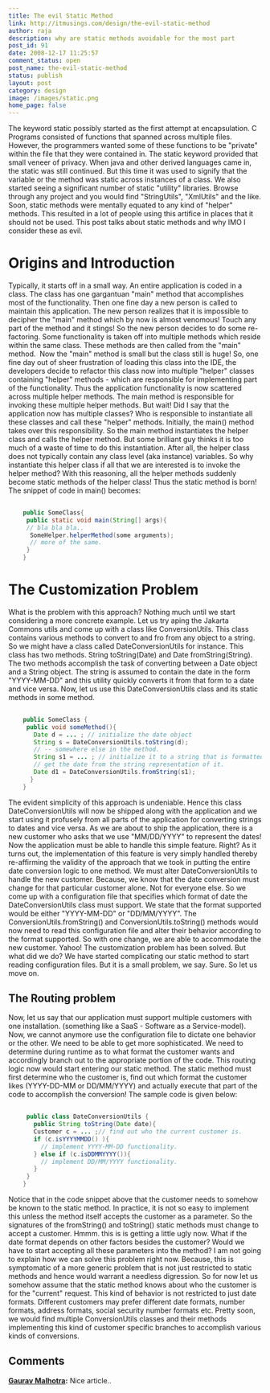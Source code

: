 ```yaml
---
title: The evil Static Method
link: http://itmusings.com/design/the-evil-static-method
author: raja
description: why are static methods avoidable for the most part
post_id: 91
date: 2008-12-17 11:25:57
comment_status: open
post_name: the-evil-static-method
status: publish
layout: post
category: design
image: /images/static.png
home_page: false
---
```

The keyword static possibly started as the first attempt at encapsulation. C Programs consisted of functions that spanned across multiple files. However, the programmers wanted some of these functions to be "private" within the file that they were contained in. The static keyword provided that small veneer of privacy. When java and other derived languages came in, the static was still continued. But this time it was used to signify that the variable or the method was static across instances of a class. We also started seeing a significant number of static "utility" libraries. Browse through any project and you would find "StringUtils", "XmlUtils" and the like. Soon, static methods were mentally equated to any kind of "helper" methods. This resulted in a lot of people using this artifice in places that it should not be used.  This post talks about static methods and why IMO I consider these as evil.

# Origins and Introduction

Typically, it starts off in a small way. An entire application is coded in a class. The class has one gargantuan "main" method that accomplishes most of the functionality. Then one fine day a new person is called to maintain this application. The new person realizes that it is impossible to decipher the "main" method which by now is almost venomous! Touch any part of the method and it stings! So the new person decides to do some re-factoring. Some functionality is taken off into multiple methods which reside within the same class. These methods are then called from the "main" method.  Now the "main" method is small but the class still is huge! So, one fine day out of sheer frustration of loading this class into the IDE, the developers decide to refactor this class now into multiple "helper" classes containing "helper" methods - which are responsible for implementing part of the functionality. Thus the application functionality is now scattered across multiple helper methods. The main method is responsible for invoking these multiple helper methods. But wait! Did I say that the application now has multiple classes? Who is responsible to instantiate all these classes and call these "helper" methods. Initially, the main() method takes over this responsibility. So the main method instantiates the helper class and calls the helper method. But some brilliant guy thinks it is too much of a waste of time to do this instantiation. After all, the helper class does not typically contain any class level (aka instance) variables. So why instantiate this helper class if all that we are interested is to invoke the helper method? With this reasoning, all the helper methods suddenly become static methods of the helper class! Thus the static method is born! The snippet of code in main() becomes: 
```java   
    
    public SomeClass{
     public static void main(String[] args){
     // bla bla bla..
      SomeHelper.helperMethod(some arguments);
      // more of the same.
     }
    }
```
# The Customization Problem

What is the problem with this approach? Nothing much until we start considering a more concrete example. Let us try aping the Jakarta Commons utils and come up with a class like ConversionUtils. This class contains various methods to convert to and fro from any object to a string. So we might have a class called DateConversionUtils for instance. This class has two methods. String toString(Date) and Date fromString(String). The two methods accomplish the task of converting between a Date object and a String object. The string is assumed to contain the date in the form "YYYY-MM-DD" and this utility quickly converts it from that form to a date and vice versa. Now, let us use this DateConversionUtils class and its static methods in some method. 
```java   
    
    public SomeClass {
     public void someMethod(){
       Date d = ... ; // initialize the date object
       String s = DateConversionUtils.toString(d);
       // -- somewhere else in the method.
       String s1 = ... ; // initialize it to a string that is formatted as YYYY-MM-DD
       // get the date from the string representation of it.
       Date d1 = DateConversionUtils.fromString(s1);
      }
    }
```
The evident simplicity of this approach is undeniable. Hence this class DateConversionUtils will now be shipped along with the application and we start using it profusely from all parts of the application for converting strings to dates and vice versa. As we are about to ship the application, there is a new customer who asks that we use "MM/DD/YYYY" to represent the dates! Now the application must be able to handle this simple feature. Right? As it turns out, the implementation of this feature is very simply handled thereby re-affirming the validity of the approach that we took in putting the entire date conversion logic to one method. We must alter DateConversionUtils to handle the new customer. Because, we know that the date conversion must change for that particular customer alone. Not for everyone else. So we come up with a configuration file that specifies which format of date the DateConversionUtils class must support. We state that the format supported would be either "YYYY-MM-DD" or "DD/MM/YYYY". The ConversionUtils.fromString() and ConversionUtils.toString() methods would now need to read this configuration file and alter their behavior according to the format supported. So with one change, we are able to accommodate the new customer. Yahoo! The customization problem has been solved. But what did we do? We have started complicating our static method to start reading configuration files. But it is a small problem, we say. Sure. So let us move on.   

## The Routing problem

Now, let us say that our application must support multiple customers with one installation. (something like a SaaS - Software as a Service-model). Now, we cannot anymore use the configuration file to dictate one behavior or the other. We need to be able to get more sophisticated. We need to determine during runtime as to what format the customer wants and accordingly branch out to the appropriate portion of the code. This routing logic now would start entering our static method. The static method must first determine who the customer is, find out which format the customer likes (YYYY-DD-MM or DD/MM/YYYY) and actually execute that part of the code to accomplish the conversion! The sample code is given below: 
```java    
    
     public class DateConversionUtils {
       public String toString(Date date){
       Customer c = ... ;// find out who the current customer is.
       if (c.isYYYYMMDD() ){
         // implement YYYY-MM-DD functionality.
       } else if (c.isDDMMYYYY()){
         // implement DD/MM/YYYY functionality.
       }
     }
    }
```
Notice that in the code snippet above that the customer needs to somehow be known to the static method. In practice, it is not so easy to implement this unless the method itself accepts the customer as a parameter. So the signatures of the fromString() and toString() static methods must change to accept a customer. Hmmm. this is is getting a little ugly now. What if the date format depends on other factors besides the customer? Would we have to start accepting all these parameters into the method? I am not going to explain how we can solve this problem right now. Because, this is symptomatic of a more generic problem that is not just restricted to static methods and hence would warrant a needless digression. So for now let us somehow assume that the static method knows about who the customer is for the "current" request. This kind of behavior is not restricted to just date formats. Different customers may prefer different date formats, number formats, address formats, social security number formats etc. Pretty soon, we would find multiple ConversionUtils classes and their methods implementing this kind of customer specific branches to accomplish various kinds of conversions.

## Comments

**[Gaurav Malhotra](#1545 "2009-01-23 20:17:53"):** Nice article..

